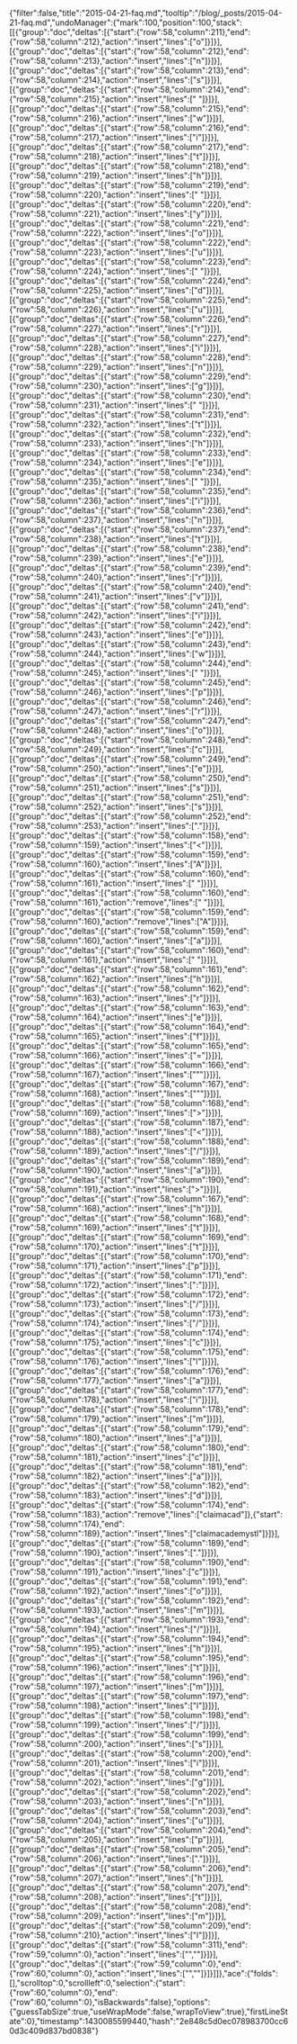 {"filter":false,"title":"2015-04-21-faq.md","tooltip":"/blog/_posts/2015-04-21-faq.md","undoManager":{"mark":100,"position":100,"stack":[[{"group":"doc","deltas":[{"start":{"row":58,"column":211},"end":{"row":58,"column":212},"action":"insert","lines":["o"]}]}],[{"group":"doc","deltas":[{"start":{"row":58,"column":212},"end":{"row":58,"column":213},"action":"insert","lines":["n"]}]}],[{"group":"doc","deltas":[{"start":{"row":58,"column":213},"end":{"row":58,"column":214},"action":"insert","lines":["s"]}]}],[{"group":"doc","deltas":[{"start":{"row":58,"column":214},"end":{"row":58,"column":215},"action":"insert","lines":[" "]}]}],[{"group":"doc","deltas":[{"start":{"row":58,"column":215},"end":{"row":58,"column":216},"action":"insert","lines":["w"]}]}],[{"group":"doc","deltas":[{"start":{"row":58,"column":216},"end":{"row":58,"column":217},"action":"insert","lines":["i"]}]}],[{"group":"doc","deltas":[{"start":{"row":58,"column":217},"end":{"row":58,"column":218},"action":"insert","lines":["t"]}]}],[{"group":"doc","deltas":[{"start":{"row":58,"column":218},"end":{"row":58,"column":219},"action":"insert","lines":["h"]}]}],[{"group":"doc","deltas":[{"start":{"row":58,"column":219},"end":{"row":58,"column":220},"action":"insert","lines":[" "]}]}],[{"group":"doc","deltas":[{"start":{"row":58,"column":220},"end":{"row":58,"column":221},"action":"insert","lines":["y"]}]}],[{"group":"doc","deltas":[{"start":{"row":58,"column":221},"end":{"row":58,"column":222},"action":"insert","lines":["o"]}]}],[{"group":"doc","deltas":[{"start":{"row":58,"column":222},"end":{"row":58,"column":223},"action":"insert","lines":["u"]}]}],[{"group":"doc","deltas":[{"start":{"row":58,"column":223},"end":{"row":58,"column":224},"action":"insert","lines":[" "]}]}],[{"group":"doc","deltas":[{"start":{"row":58,"column":224},"end":{"row":58,"column":225},"action":"insert","lines":["d"]}]}],[{"group":"doc","deltas":[{"start":{"row":58,"column":225},"end":{"row":58,"column":226},"action":"insert","lines":["u"]}]}],[{"group":"doc","deltas":[{"start":{"row":58,"column":226},"end":{"row":58,"column":227},"action":"insert","lines":["r"]}]}],[{"group":"doc","deltas":[{"start":{"row":58,"column":227},"end":{"row":58,"column":228},"action":"insert","lines":["i"]}]}],[{"group":"doc","deltas":[{"start":{"row":58,"column":228},"end":{"row":58,"column":229},"action":"insert","lines":["n"]}]}],[{"group":"doc","deltas":[{"start":{"row":58,"column":229},"end":{"row":58,"column":230},"action":"insert","lines":["g"]}]}],[{"group":"doc","deltas":[{"start":{"row":58,"column":230},"end":{"row":58,"column":231},"action":"insert","lines":[" "]}]}],[{"group":"doc","deltas":[{"start":{"row":58,"column":231},"end":{"row":58,"column":232},"action":"insert","lines":["t"]}]}],[{"group":"doc","deltas":[{"start":{"row":58,"column":232},"end":{"row":58,"column":233},"action":"insert","lines":["h"]}]}],[{"group":"doc","deltas":[{"start":{"row":58,"column":233},"end":{"row":58,"column":234},"action":"insert","lines":["e"]}]}],[{"group":"doc","deltas":[{"start":{"row":58,"column":234},"end":{"row":58,"column":235},"action":"insert","lines":[" "]}]}],[{"group":"doc","deltas":[{"start":{"row":58,"column":235},"end":{"row":58,"column":236},"action":"insert","lines":["i"]}]}],[{"group":"doc","deltas":[{"start":{"row":58,"column":236},"end":{"row":58,"column":237},"action":"insert","lines":["n"]}]}],[{"group":"doc","deltas":[{"start":{"row":58,"column":237},"end":{"row":58,"column":238},"action":"insert","lines":["t"]}]}],[{"group":"doc","deltas":[{"start":{"row":58,"column":238},"end":{"row":58,"column":239},"action":"insert","lines":["e"]}]}],[{"group":"doc","deltas":[{"start":{"row":58,"column":239},"end":{"row":58,"column":240},"action":"insert","lines":["r"]}]}],[{"group":"doc","deltas":[{"start":{"row":58,"column":240},"end":{"row":58,"column":241},"action":"insert","lines":["v"]}]}],[{"group":"doc","deltas":[{"start":{"row":58,"column":241},"end":{"row":58,"column":242},"action":"insert","lines":["i"]}]}],[{"group":"doc","deltas":[{"start":{"row":58,"column":242},"end":{"row":58,"column":243},"action":"insert","lines":["e"]}]}],[{"group":"doc","deltas":[{"start":{"row":58,"column":243},"end":{"row":58,"column":244},"action":"insert","lines":["w"]}]}],[{"group":"doc","deltas":[{"start":{"row":58,"column":244},"end":{"row":58,"column":245},"action":"insert","lines":[" "]}]}],[{"group":"doc","deltas":[{"start":{"row":58,"column":245},"end":{"row":58,"column":246},"action":"insert","lines":["p"]}]}],[{"group":"doc","deltas":[{"start":{"row":58,"column":246},"end":{"row":58,"column":247},"action":"insert","lines":["r"]}]}],[{"group":"doc","deltas":[{"start":{"row":58,"column":247},"end":{"row":58,"column":248},"action":"insert","lines":["o"]}]}],[{"group":"doc","deltas":[{"start":{"row":58,"column":248},"end":{"row":58,"column":249},"action":"insert","lines":["c"]}]}],[{"group":"doc","deltas":[{"start":{"row":58,"column":249},"end":{"row":58,"column":250},"action":"insert","lines":["e"]}]}],[{"group":"doc","deltas":[{"start":{"row":58,"column":250},"end":{"row":58,"column":251},"action":"insert","lines":["s"]}]}],[{"group":"doc","deltas":[{"start":{"row":58,"column":251},"end":{"row":58,"column":252},"action":"insert","lines":["s"]}]}],[{"group":"doc","deltas":[{"start":{"row":58,"column":252},"end":{"row":58,"column":253},"action":"insert","lines":["."]}]}],[{"group":"doc","deltas":[{"start":{"row":58,"column":158},"end":{"row":58,"column":159},"action":"insert","lines":["<"]}]}],[{"group":"doc","deltas":[{"start":{"row":58,"column":159},"end":{"row":58,"column":160},"action":"insert","lines":["A"]}]}],[{"group":"doc","deltas":[{"start":{"row":58,"column":160},"end":{"row":58,"column":161},"action":"insert","lines":[" "]}]}],[{"group":"doc","deltas":[{"start":{"row":58,"column":160},"end":{"row":58,"column":161},"action":"remove","lines":[" "]}]}],[{"group":"doc","deltas":[{"start":{"row":58,"column":159},"end":{"row":58,"column":160},"action":"remove","lines":["A"]}]}],[{"group":"doc","deltas":[{"start":{"row":58,"column":159},"end":{"row":58,"column":160},"action":"insert","lines":["a"]}]}],[{"group":"doc","deltas":[{"start":{"row":58,"column":160},"end":{"row":58,"column":161},"action":"insert","lines":[" "]}]}],[{"group":"doc","deltas":[{"start":{"row":58,"column":161},"end":{"row":58,"column":162},"action":"insert","lines":["h"]}]}],[{"group":"doc","deltas":[{"start":{"row":58,"column":162},"end":{"row":58,"column":163},"action":"insert","lines":["r"]}]}],[{"group":"doc","deltas":[{"start":{"row":58,"column":163},"end":{"row":58,"column":164},"action":"insert","lines":["e"]}]}],[{"group":"doc","deltas":[{"start":{"row":58,"column":164},"end":{"row":58,"column":165},"action":"insert","lines":["f"]}]}],[{"group":"doc","deltas":[{"start":{"row":58,"column":165},"end":{"row":58,"column":166},"action":"insert","lines":["="]}]}],[{"group":"doc","deltas":[{"start":{"row":58,"column":166},"end":{"row":58,"column":167},"action":"insert","lines":["\""]}]}],[{"group":"doc","deltas":[{"start":{"row":58,"column":167},"end":{"row":58,"column":168},"action":"insert","lines":["\""]}]}],[{"group":"doc","deltas":[{"start":{"row":58,"column":168},"end":{"row":58,"column":169},"action":"insert","lines":[">"]}]}],[{"group":"doc","deltas":[{"start":{"row":58,"column":187},"end":{"row":58,"column":188},"action":"insert","lines":["<"]}]}],[{"group":"doc","deltas":[{"start":{"row":58,"column":188},"end":{"row":58,"column":189},"action":"insert","lines":["/"]}]}],[{"group":"doc","deltas":[{"start":{"row":58,"column":189},"end":{"row":58,"column":190},"action":"insert","lines":["a"]}]}],[{"group":"doc","deltas":[{"start":{"row":58,"column":190},"end":{"row":58,"column":191},"action":"insert","lines":[">"]}]}],[{"group":"doc","deltas":[{"start":{"row":58,"column":167},"end":{"row":58,"column":168},"action":"insert","lines":["h"]}]}],[{"group":"doc","deltas":[{"start":{"row":58,"column":168},"end":{"row":58,"column":169},"action":"insert","lines":["t"]}]}],[{"group":"doc","deltas":[{"start":{"row":58,"column":169},"end":{"row":58,"column":170},"action":"insert","lines":["t"]}]}],[{"group":"doc","deltas":[{"start":{"row":58,"column":170},"end":{"row":58,"column":171},"action":"insert","lines":["p"]}]}],[{"group":"doc","deltas":[{"start":{"row":58,"column":171},"end":{"row":58,"column":172},"action":"insert","lines":[":"]}]}],[{"group":"doc","deltas":[{"start":{"row":58,"column":172},"end":{"row":58,"column":173},"action":"insert","lines":["/"]}]}],[{"group":"doc","deltas":[{"start":{"row":58,"column":173},"end":{"row":58,"column":174},"action":"insert","lines":["/"]}]}],[{"group":"doc","deltas":[{"start":{"row":58,"column":174},"end":{"row":58,"column":175},"action":"insert","lines":["c"]}]}],[{"group":"doc","deltas":[{"start":{"row":58,"column":175},"end":{"row":58,"column":176},"action":"insert","lines":["l"]}]}],[{"group":"doc","deltas":[{"start":{"row":58,"column":176},"end":{"row":58,"column":177},"action":"insert","lines":["a"]}]}],[{"group":"doc","deltas":[{"start":{"row":58,"column":177},"end":{"row":58,"column":178},"action":"insert","lines":["i"]}]}],[{"group":"doc","deltas":[{"start":{"row":58,"column":178},"end":{"row":58,"column":179},"action":"insert","lines":["m"]}]}],[{"group":"doc","deltas":[{"start":{"row":58,"column":179},"end":{"row":58,"column":180},"action":"insert","lines":["a"]}]}],[{"group":"doc","deltas":[{"start":{"row":58,"column":180},"end":{"row":58,"column":181},"action":"insert","lines":["c"]}]}],[{"group":"doc","deltas":[{"start":{"row":58,"column":181},"end":{"row":58,"column":182},"action":"insert","lines":["a"]}]}],[{"group":"doc","deltas":[{"start":{"row":58,"column":182},"end":{"row":58,"column":183},"action":"insert","lines":["d"]}]}],[{"group":"doc","deltas":[{"start":{"row":58,"column":174},"end":{"row":58,"column":183},"action":"remove","lines":["claimacad"]},{"start":{"row":58,"column":174},"end":{"row":58,"column":189},"action":"insert","lines":["claimacademystl"]}]}],[{"group":"doc","deltas":[{"start":{"row":58,"column":189},"end":{"row":58,"column":190},"action":"insert","lines":["."]}]}],[{"group":"doc","deltas":[{"start":{"row":58,"column":190},"end":{"row":58,"column":191},"action":"insert","lines":["c"]}]}],[{"group":"doc","deltas":[{"start":{"row":58,"column":191},"end":{"row":58,"column":192},"action":"insert","lines":["o"]}]}],[{"group":"doc","deltas":[{"start":{"row":58,"column":192},"end":{"row":58,"column":193},"action":"insert","lines":["m"]}]}],[{"group":"doc","deltas":[{"start":{"row":58,"column":193},"end":{"row":58,"column":194},"action":"insert","lines":["/"]}]}],[{"group":"doc","deltas":[{"start":{"row":58,"column":194},"end":{"row":58,"column":195},"action":"insert","lines":["h"]}]}],[{"group":"doc","deltas":[{"start":{"row":58,"column":195},"end":{"row":58,"column":196},"action":"insert","lines":["t"]}]}],[{"group":"doc","deltas":[{"start":{"row":58,"column":196},"end":{"row":58,"column":197},"action":"insert","lines":["m"]}]}],[{"group":"doc","deltas":[{"start":{"row":58,"column":197},"end":{"row":58,"column":198},"action":"insert","lines":["l"]}]}],[{"group":"doc","deltas":[{"start":{"row":58,"column":198},"end":{"row":58,"column":199},"action":"insert","lines":["/"]}]}],[{"group":"doc","deltas":[{"start":{"row":58,"column":199},"end":{"row":58,"column":200},"action":"insert","lines":["s"]}]}],[{"group":"doc","deltas":[{"start":{"row":58,"column":200},"end":{"row":58,"column":201},"action":"insert","lines":["i"]}]}],[{"group":"doc","deltas":[{"start":{"row":58,"column":201},"end":{"row":58,"column":202},"action":"insert","lines":["g"]}]}],[{"group":"doc","deltas":[{"start":{"row":58,"column":202},"end":{"row":58,"column":203},"action":"insert","lines":["n"]}]}],[{"group":"doc","deltas":[{"start":{"row":58,"column":203},"end":{"row":58,"column":204},"action":"insert","lines":["u"]}]}],[{"group":"doc","deltas":[{"start":{"row":58,"column":204},"end":{"row":58,"column":205},"action":"insert","lines":["p"]}]}],[{"group":"doc","deltas":[{"start":{"row":58,"column":205},"end":{"row":58,"column":206},"action":"insert","lines":["."]}]}],[{"group":"doc","deltas":[{"start":{"row":58,"column":206},"end":{"row":58,"column":207},"action":"insert","lines":["h"]}]}],[{"group":"doc","deltas":[{"start":{"row":58,"column":207},"end":{"row":58,"column":208},"action":"insert","lines":["t"]}]}],[{"group":"doc","deltas":[{"start":{"row":58,"column":208},"end":{"row":58,"column":209},"action":"insert","lines":["m"]}]}],[{"group":"doc","deltas":[{"start":{"row":58,"column":209},"end":{"row":58,"column":210},"action":"insert","lines":["l"]}]}],[{"group":"doc","deltas":[{"start":{"row":58,"column":311},"end":{"row":59,"column":0},"action":"insert","lines":["",""]}]}],[{"group":"doc","deltas":[{"start":{"row":59,"column":0},"end":{"row":60,"column":0},"action":"insert","lines":["",""]}]}]]},"ace":{"folds":[],"scrolltop":0,"scrollleft":0,"selection":{"start":{"row":60,"column":0},"end":{"row":60,"column":0},"isBackwards":false},"options":{"guessTabSize":true,"useWrapMode":false,"wrapToView":true},"firstLineState":0},"timestamp":1430085599440,"hash":"2e848c5d0ec078983700cc60d3c409d837bd0838"}